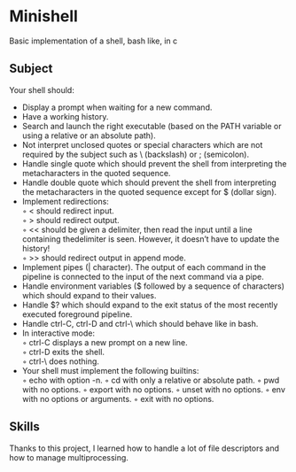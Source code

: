 # Minishell
Basic implementation of a shell, bash like, in c
 ## Subject
 
 Your shell should:
- Display a prompt when waiting for a new command.
- Have a working history.
- Search and launch the right executable (based on the PATH variable or using a relative or an absolute path).
- Not interpret unclosed quotes or special characters which are not required by the subject such as \ (backslash) or ; (semicolon).
- Handle single quote which should prevent the shell from interpreting the metacharacters in the quoted sequence.
- Handle double quote which should prevent the shell from interpreting the metacharacters in the quoted sequence except for $ (dollar sign).
- Implement redirections:  
    ◦ < should redirect input.  
    ◦ > should redirect output.  
    ◦ << should be given a delimiter, then read the input until a line containing thedelimiter is seen. However, it doesn’t have to update the history!  
    ◦ >> should redirect output in append mode.  
- Implement pipes (| character). The output of each command in the pipeline is connected to the input of the next command via a pipe.
- Handle environment variables ($ followed by a sequence of characters) which should expand to their values.
- Handle $? which should expand to the exit status of the most recently executed foreground pipeline.
- Handle ctrl-C, ctrl-D and ctrl-\ which should behave like in bash.
- In interactive mode:  
◦ ctrl-C displays a new prompt on a new line.  
◦ ctrl-D exits the shell.  
◦ ctrl-\ does nothing.  
- Your shell must implement the following builtins:  
◦ echo with option -n. 
◦ cd with only a relative or absolute path. 
◦ pwd with no options. 
◦ export with no options. 
◦ unset with no options. 
◦ env with no options or arguments. 
◦ exit with no options. 

## Skills

Thanks to this project, I learned how to handle a lot of file descriptors and how to manage multiprocessing.
